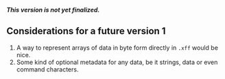 
*****This version is not yet finalized.*****

## Considerations for a future version 1

1. A way to represent arrays of data in byte form directly in `.xff` would be nice.
2. Some kind of optional metadata for any data, be it strings, data or even command characters.
